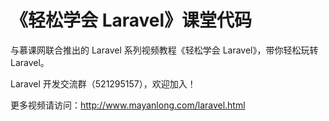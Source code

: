 
# 《轻松学会 Laravel》课堂代码

与慕课网联合推出的 Laravel 系列视频教程《轻松学会 Laravel》，带你轻松玩转 Laravel。

Laravel 开发交流群（521295157），欢迎加入！

更多视频请访问：http://www.mayanlong.com/laravel.html

